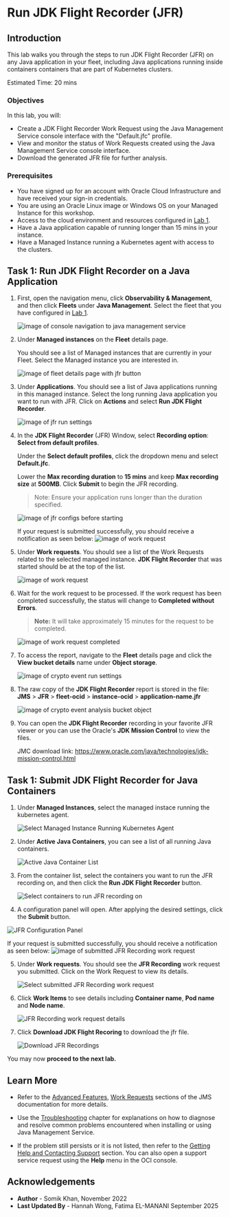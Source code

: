 # Run JDK Flight Recorder (JFR)

## Introduction

This lab walks you through the steps to run JDK Flight Recorder (JFR) on any Java application in your fleet, including Java applications running inside containers containers that are part of Kubernetes clusters.

Estimated Time: 20 mins

### Objectives

In this lab, you will:

* Create a JDK Flight Recorder Work Request using the Java Management Service console interface with the "Default.jfc" profile.
* View and monitor the status of Work Requests created using the Java Management Service console interface.
* Download the generated JFR file for further analysis.



### Prerequisites

* You have signed up for an account with Oracle Cloud Infrastructure and have received your sign-in credentials.
* You are using an Oracle Linux image or Windows OS on your Managed Instance for this workshop.
* Access to the cloud environment and resources configured in [Lab 1](?lab=set-up-and-enable-advanced-features-on-java-management-service).
* Have a Java application capable of running longer than 15 mins in your instance.
* Have a Managed Instance running a Kubernetes agent with access to the clusters.

## Task 1: Run JDK Flight Recorder on a Java Application

1. First, open the navigation menu, click **Observability & Management**, and then click **Fleets** under **Java Management**. Select the fleet that you have configured in [Lab 1](?lab=set-up-and-enable-advanced-features-on-java-management-service).

    ![image of console navigation to java management service](images/console-navigation-jms.png)

2. Under **Managed instances** on the **Fleet** details page.

    You should see a list of Managed instances that are currently in your Fleet. Select the Managed instance you are interested in.

    ![image of fleet details page with jfr button](images/fleet-managed-instances.png)

3. Under **Applications**. You should see a list of Java applications running in this managed instance. Select the long running Java application you want to run with JFR.  Click on **Actions** and select **Run JDK Flight Recorder**.

    ![image of jfr run settings](images/managed-instance-applications-run-jfr.png)

4. In the **JDK Flight Recorder** (JFR) Window, select **Recording option**: **Select from default profiles**.

    Under the **Select default profiles**, click the dropdown menu and select **Default.jfc**.

    Lower the **Max recording duration** to **15 mins** and keep **Max recording size** at **500MB**. Click **Submit** to begin the JFR recording.

    > Note: Ensure your application runs longer than the duration specified.

    ![image of jfr configs before starting](images/jfr-config-start.png)

    If your request is submitted successfully, you should receive a notification as seen below:
    ![image of work request](images/jfr-work-request-started-notification.png)

5. Under **Work requests**. You should see a list of the Work Requests related to the selected managed instance. **JDK Flight Recorder** that was started should be at the top of the list.

    ![image of work request](images/jfr-work-request-started.png)

7. Wait for the work request to be processed. If the work request has been completed successfully, the status will change to **Completed without Errors**.

    > **Note:** It will take approximately 15 minutes for the request to be completed.

    ![image of work request completed](images/jfr-work-request-completed.png)

8. To access the report, navigate to the **Fleet** details page and click the **View bucket details** name under **Object storage**.

    ![image of crypto event run settings](images/fleet-bucket-link.png)

9. The raw copy of the **JDK Flight Recorder** report is stored in the file: **JMS** > **JFR** > **fleet-ocid** > **instance-ocid** > **application-name.jfr**

    ![image of crypto event analysis bucket object](images/jfr-recording-download.png)


10. You can open the **JDK Flight Recorder** recording in your favorite JFR viewer or you can use the Oracle's **JDK Mission Control** to view the files. 

    JMC download link: https://www.oracle.com/java/technologies/jdk-mission-control.html

## Task 1: Submit JDK Flight Recorder for Java Containers

1. Under **Managed Instances**, select the managed instace running the kubernetes agent.

    ![Select Managed Instance Running Kubernetes Agent](images/managed-instance-with-kubernetes-agent.png)

2. Under **Active Java Containers**, you can see a list of all running Java containers.

   ![Active Java Container List](images/active-java-container-list.png)

3. From the container list, select the containers you want to run the JFR recording on, and then click the **Run JDK Flight Recorder** button.

   ![Select containers to run JFR recording on](images/select-containers-to-run-JFR.png)

4.  A configuration panel will open. After applying the desired settings, click the **Submit** button.

   ![JFR Configuration Panel](images/JFR-configuration-pannel.png)

   If your request is submitted successfully, you should receive a notification as seen below:
   ![image of submitted JFR Recording work request](images/submitted-JFR-recording-work-request.png)

5. Under **Work requests**. You should see the **JFR Recording** work request you submitted. Click on the Work Request to view its details.

   ![Select submitted JFR Recording work request](images/select-submitted-JFR-work-request.png)

6. Click **Work Items** to see details including **Container name**, **Pod name** and **Node name**.

   ![JFR Recording work request details](images/JFR-work-request-details.png)

7. Click **Download JDK Flight Recoring** to download the jfr file.

   ![Download JFR Recordings](images/download-jfr-recodring.png)

You may now **proceed to the next lab.**


## Learn More
 * Refer to the [Advanced Features](https://docs.oracle.com/en-us/iaas/jms/doc/advanced-features.html), [Work Requests](https://docs.oracle.com/en-us/iaas/jms/doc/using-java-management-service.html#GUID-77AEEBC0-93A5-4E99-96D6-BEE0FEE4539F) sections of the JMS documentation for more details.

 * Use the [Troubleshooting](https://docs.oracle.com/en-us/iaas/jms/doc/troubleshooting.html#GUID-2D613C72-10F3-4905-A306-4F2673FB1CD3) chapter for explanations on how to diagnose and resolve common problems encountered when installing or using Java Management Service.

 * If the problem still persists or it is not listed, then refer to the [Getting Help and Contacting Support](https://docs.oracle.com/en-us/iaas/Content/GSG/Tasks/contactingsupport.htm) section. You can also open a support service request using the **Help** menu in the OCI console.

## Acknowledgements

* **Author** - Somik Khan, November 2022
* **Last Updated By** - Hannah Wong, Fatima EL-MANANI September 2025
